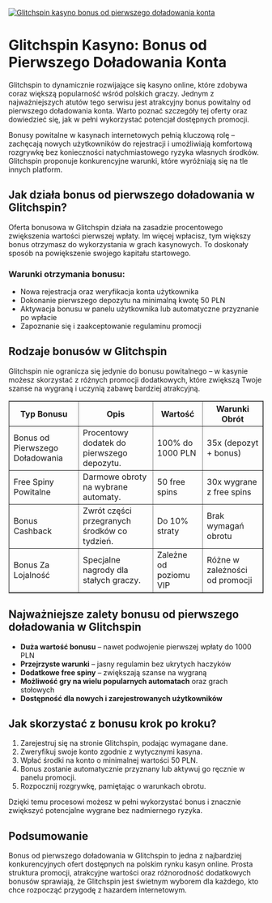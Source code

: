 [![Glitchspin kasyno bonus od pierwszego doładowania konta](https://123-caf.pages.dev/gitsignup.png)](https://vrmoo.ru/Bt82HjjY)

<h1>Glitchspin Kasyno: Bonus od Pierwszego Doładowania Konta</h1> <p>Glitchspin to dynamicznie rozwijające się kasyno online, które zdobywa coraz większą popularność wśród polskich graczy. Jednym z najważniejszych atutów tego serwisu jest atrakcyjny bonus powitalny od pierwszego doładowania konta. Warto poznać szczegóły tej oferty oraz dowiedzieć się, jak w pełni wykorzystać potencjał dostępnych promocji.</p> <p>Bonusy powitalne w kasynach internetowych pełnią kluczową rolę – zachęcają nowych użytkowników do rejestracji i umożliwiają komfortową rozgrywkę bez konieczności natychmiastowego ryzyka własnych środków. Glitchspin proponuje konkurencyjne warunki, które wyróżniają się na tle innych platform.</p>  <h2>Jak działa bonus od pierwszego doładowania w Glitchspin?</h2> <p>Oferta bonusowa w Glitchspin działa na zasadzie procentowego zwiększenia wartości pierwszej wpłaty. Im więcej wpłacisz, tym większy bonus otrzymasz do wykorzystania w grach kasynowych. To doskonały sposób na powiększenie swojego kapitału startowego.</p>  <h3>Warunki otrzymania bonusu:</h3> <ul>   <li>Nowa rejestracja oraz weryfikacja konta użytkownika</li>   <li>Dokonanie pierwszego depozytu na minimalną kwotę 50 PLN</li>   <li>Aktywacja bonusu w panelu użytkownika lub automatyczne przyznanie po wpłacie</li>   <li>Zapoznanie się i zaakceptowanie regulaminu promocji</li> </ul>  <h2>Rodzaje bonusów w Glitchspin</h2> <p>Glitchspin nie ogranicza się jedynie do bonusu powitalnego – w kasynie możesz skorzystać z różnych promocji dodatkowych, które zwiększą Twoje szanse na wygraną i uczynią zabawę bardziej atrakcyjną.</p>  <table border="1" cellpadding="8" cellspacing="0" style="border-collapse: collapse; width: 100%;">   <thead>     <tr>       <th>Typ Bonusu</th>       <th>Opis</th>       <th>Wartość</th>       <th>Warunki Obrót</th>     </tr>   </thead>   <tbody>     <tr>       <td>Bonus od Pierwszego Doładowania</td>       <td>Procentowy dodatek do pierwszego depozytu.</td>       <td>100% do 1000 PLN</td>       <td>35x (depozyt + bonus)</td>     </tr>     <tr>       <td>Free Spiny Powitalne</td>       <td>Darmowe obroty na wybrane automaty.</td>       <td>50 free spins</td>       <td>30x wygrane z free spins</td>     </tr>     <tr>       <td>Bonus Cashback</td>       <td>Zwrót części przegranych środków co tydzień.</td>       <td>Do 10% straty</td>       <td>Brak wymagań obrotu</td>     </tr>     <tr>       <td>Bonus Za Lojalność</td>       <td>Specjalne nagrody dla stałych graczy.</td>       <td>Zależne od poziomu VIP</td>       <td>Różne w zależności od promocji</td>     </tr>   </tbody> </table>  <h2>Najważniejsze zalety bonusu od pierwszego doładowania w Glitchspin</h2> <ul>   <li><strong>Duża wartość bonusu</strong> – nawet podwojenie pierwszej wpłaty do 1000 PLN</li>   <li><strong>Przejrzyste warunki</strong> – jasny regulamin bez ukrytych haczyków</li>   <li><strong>Dodatkowe free spiny</strong> – zwiększają szanse na wygraną</li>   <li><strong>Możliwość gry na wielu popularnych automatach</strong> oraz grach stołowych</li>   <li><strong>Dostępność dla nowych i zarejestrowanych użytkowników</strong></li> </ul>  <h2>Jak skorzystać z bonusu krok po kroku?</h2> <ol>   <li>Zarejestruj się na stronie Glitchspin, podając wymagane dane.</li>   <li>Zweryfikuj swoje konto zgodnie z wytycznymi kasyna.</li>   <li>Wpłać środki na konto o minimalnej wartości 50 PLN.</li>   <li>Bonus zostanie automatycznie przyznany lub aktywuj go ręcznie w panelu promocji.</li>   <li>Rozpocznij rozgrywkę, pamiętając o warunkach obrotu.</li> </ol>  <p>Dzięki temu procesowi możesz w pełni wykorzystać bonus i znacznie zwiększyć potencjalne wygrane bez nadmiernego ryzyka.</p>  <h2>Podsumowanie</h2> <p>Bonus od pierwszego doładowania w Glitchspin to jedna z najbardziej konkurencyjnych ofert dostępnych na polskim rynku kasyn online. Prosta struktura promocji, atrakcyjne wartości oraz różnorodność dodatkowych bonusów sprawiają, że Glitchspin jest świetnym wyborem dla każdego, kto chce rozpocząć przygodę z hazardem internetowym.</p>